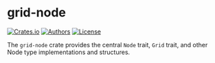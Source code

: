 # grid-node

[![Crates.io](https://img.shields.io/crates/v/grid-node.svg?color=0000FF)](https://crates.io/crates/grid-node)
[![Authors](https://img.shields.io/badge/authors-Sonic_Engineering-0000FF.svg)](https://sonic.game)
[![License](https://img.shields.io/badge/license-Apache%202.0-0000FF.svg)](/LICENSE)

The `grid-node` crate provides the central `Node` trait, `Grid` trait, and other Node type implementations and structures.
